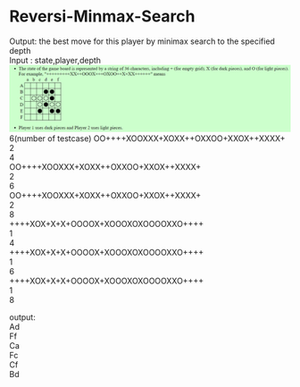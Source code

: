 # Reversi-Minmax-Search
Output: the best move for this player by minimax search to the specified depth  
Input : state,player,depth  
![image](https://github.com/ian102991/Reversi-Minmax-Search/blob/main/%E8%9E%A2%E5%B9%95%E6%93%B7%E5%8F%96%E7%95%AB%E9%9D%A2%202024-09-28%20155228.png)  
6(number of testcase)
OO++++XOOXXX+XOXX++OXXOO+XXOX++XXXX+  
2  
4  
OO++++XOOXXX+XOXX++OXXOO+XXOX++XXXX+  
2  
6  
OO++++XOOXXX+XOXX++OXXOO+XXOX++XXXX+  
2  
8  
++++XOX+X+X+OOOOX+XOOOXOXOOOOXXO++++  
1  
4  
++++XOX+X+X+OOOOX+XOOOXOXOOOOXXO++++  
1  
6  
++++XOX+X+X+OOOOX+XOOOXOXOOOOXXO++++  
1  
8  

output:  
Ad  
Ff  
Ca  
Fc  
Cf  
Bd  
